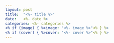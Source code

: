 ```yaml
---
layout: post
title:  "<%- title %>"
date:   <%- date %>
categories: <%- categories %>
<% if (image) { %>image: "<%- image %>"<% } %>
<% if (cover) { %>cover: "<%- cover %>"<% } %>
---
```


